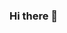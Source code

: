 ### Hi there 👋

<!--
**omerkhan7210/omerkhan7210** is a ✨ _special_ ✨ repository because its `README.md` (this file) appears on your GitHub profile.

- 🔭 I’m currently working on mern stack e-commerce website
- 🌱 I’m currently learning .net,node.js,php
- 💬 Ask me about REACT JS,BOOTSTRAP,JAVASCRIPT,JAVA,C++,PHP,NODE JS,HTML,CSS,WORDPRESS,SHOPIFY,HOSTING CONFIGRATION, .NET
- 📫 How to reach me: omerfarooqkhan7210@gmail.com
- ⚡ Fun fact: Today i downloaded a file which contain virus and my pc got hacked :(
ps:- please be aware of malicious websites ;)
-->
